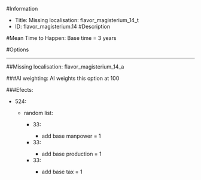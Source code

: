 #Information
 - Title: Missing localisation: flavor_magisterium_14_t
 - ID: flavor_magisterium.14
#Description

#Mean Time to Happen:
Base time = 3 years

#Options

___
##Missing localisation: flavor_magisterium_14_a

###AI weighting:
AI weights this option at 100


###Efects:<ul><li>524:</li><ul><li>random list:</li><ul><li>33:</li><ul><li>add base manpower = 1</li></ul><li>33:</li><ul><li>add base production = 1</li></ul><li>33:</li><ul><li>add base tax = 1</li></ul></ul></ul></ul>
